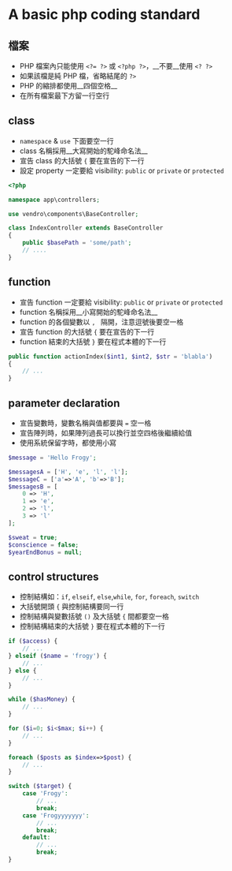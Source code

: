 # A basic php coding standard

## 檔案
* PHP 檔案內只能使用 `<?= ?>` 或 `<?php ?>`，__不要__使用 `<? ?>`
* 如果該檔是純 PHP 檔，省略結尾的 `?>`
* PHP 的縮排都使用__四個空格__
* 在所有檔案最下方留一行空行

## class
* `namespace` & `use` 下面要空一行
* class 名稱採用__大寫開始的駝峰命名法__
* 宣告 class 的大括號 `{` 要在宣告的下一行
* 設定 property 一定要給 visibility: `public` or `private` or `protected`
```php
<?php

namespace app\controllers;

use vendro\components\BaseController;

class IndexController extends BaseController
{
    public $basePath = 'some/path';
    // ....
}
```

## function
* 宣告 function 一定要給 visibility: `public` or `private` or `protected`
* function 名稱採用__小寫開始的駝峰命名法__
* function 的各個變數以 `, ` 隔開，注意逗號後要空一格
* 宣告 function 的大括號 `{` 要在宣告的下一行
* function 結束的大括號 `}` 要在程式本體的下一行
```php
public function actionIndex($int1, $int2, $str = 'blabla')
{
    // ...
}
```

## parameter declaration
* 宣告變數時，變數名稱與值都要與 `=` 空一格
* 宣告陣列時，如果陣列過長可以換行並空四格後繼續給值
* 使用系統保留字時，都使用小寫
```php
$message = 'Hello Frogy';

$messagesA = ['H', 'e', 'l', 'l'];
$messageC = ['a'=>'A', 'b'=>'B'];
$messagesB = [
    0 => 'H',
    1 => 'e',
    2 => 'l',
    3 => 'l'
];

$sweat = true;
$conscience = false;
$yearEndBonus = null;
```

## control structures
* 控制結構如：`if`, `elseif`, `else`,`while`, `for`, `foreach`, `switch`
* 大括號開頭 `{` 與控制結構要同一行
* 控制結構與變數括號 `()` 及大括號 `{` 間都要空一格
* 控制結構結束的大括號 `}` 要在程式本體的下一行
```php
if ($access) {
    // ...
} elseif ($name = 'frogy') {
    // ...
} else {
    // ...
}

while ($hasMoney) {
    // ...
}

for ($i=0; $i<$max; $i++) {
    // ...
}

foreach ($posts as $index=>$post) {
    // ...
} 

switch ($target) {
    case 'Frogy':
        // ...
        break;
    case 'Frogyyyyyyy':
        // ...
        break;
    default:
        // ...
        break;
}
```

